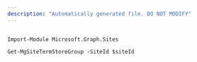 ```yaml
---
description: "Automatically generated file. DO NOT MODIFY"
---
```


```powershellv2

Import-Module Microsoft.Graph.Sites

Get-MgSiteTermStoreGroup -SiteId $siteId

```